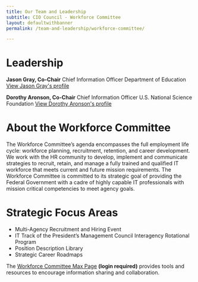 ```yaml
---
title: Our Team and Leadership
subtitle: CIO Council - Workforce Committee
layout: defaultwithbanner
permalink: /team-and-leadership/workforce-committee/

---
```

# Leadership
**Jason Gray, Co-Chair**
Chief Information Officer
Department of Education
[View Jason Gray's profile]({{base.url}}/members-and-leadership/gray-jason/)

**Dorothy Aronson, Co-Chair**
Chief Information Officer
U.S. National Science Foundation
[View Dorothy Aronson's profile]({{base.url}}/members-and-leadership/aronson-dorothy/)

# About the Workforce Committee
The Workforce Committee’s agenda encompasses the full employment life cycle: workforce planning, recruitment, retention, and career development. We work with the HR community to develop, implement and communicate strategies to recruit, retain, and manage a fully trained and qualified IT workforce that meets current and future mission requirements. The Workforce Committee is committed to its strategic goal of providing the Federal Government with a cadre of highly capable IT professionals with mission critical competencies to meet agency goals.

# Strategic Focus Areas
* Multi-Agency Recruitment and Hiring Event
* IT Track of the President’s Management Council Interagency Rotational Program
* Position Description Library
* Strategic Career Roadmaps

The [Workforce Committee Max Page](https://community.max.gov/display/Egov/CIO+Council+Workforce+Committee) **(login required)** provides tools and resources to encourage information sharing and collaboration.
